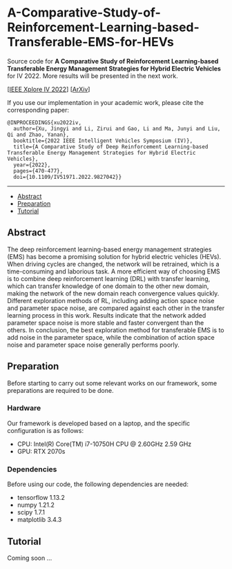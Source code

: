# A-Comparative-Study-of-Reinforcement-Learning-based-Transferable-EMS-for-HEVs

Source code for **A Comparative Study of Reinforcement Learning-based Transferable Energy Management Strategies for Hybrid Electric Vehicles** for IV 2022. More results will be presented in the next work.  

[[IEEE Xplore IV 2022](https://ieeexplore.ieee.org/document/9827042)] [[ArXiv](https://arxiv.org/abs/2202.11514)]  

If you use our implementation in your academic work, please cite the corresponding paper:
 
```
@INPROCEEDINGS{xu2022iv,
  author={Xu, Jingyi and Li, Zirui and Gao, Li and Ma, Junyi and Liu, Qi and Zhao, Yanan},
  booktitle={2022 IEEE Intelligent Vehicles Symposium (IV)}, 
  title={A Comparative Study of Deep Reinforcement Learning-based Transferable Energy Management Strategies for Hybrid Electric Vehicles}, 
  year={2022},
  pages={470-477},
  doi={10.1109/IV51971.2022.9827042}}
```


-------------------------------------
* [Abstract](#abstract)
* [Preparation](#preparation)
* [Tutorial](#tutorial)

## Abstract
The deep reinforcement learning-based energy management strategies (EMS) has become a promising solution for hybrid electric vehicles (HEVs). When driving cycles are changed, the network will be retrained, which is a time-consuming and laborious task. A more efficient way of choosing EMS is to combine deep reinforcement learning (DRL) with transfer learning, which can transfer knowledge of one domain to the other new domain, making the network of the new domain reach convergence values quickly. Different exploration methods of RL, including adding action space noise and parameter space noise, are compared against each other in the transfer learning process in this work. Results indicate that the network added parameter space noise is more stable and faster convergent than the others. In conclusion, the best exploration method for transferable EMS is to add noise in the parameter space, while the combination of action space noise and parameter space noise generally performs poorly.

## Preparation
Before starting to carry out some relevant works on our framework, some preparations are required to be done.

### Hardware
Our framework is developed based on a laptop, and the specific configuration is as follows:
- CPU: Intel(R) Core(TM) i7-10750H CPU @ 2.60GHz   2.59 GHz
- GPU: RTX 2070s

### Dependencies
Before using our code, the following dependencies are needed:
- tensorflow 1.13.2
- numpy 1.21.2
- scipy 1.7.1
- matplotlib 3.4.3

## Tutorial
Coming soon ...

